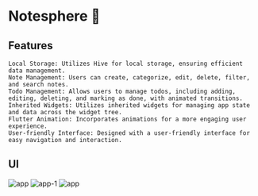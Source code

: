 # Notesphere :memo:

## Features
    Local Storage: Utilizes Hive for local storage, ensuring efficient data management.
    Note Management: Users can create, categorize, edit, delete, filter, and search notes.
    Todo Management: Allows users to manage todos, including adding, editing, deleting, and marking as done, with animated transitions.
    Inherited Widgets: Utilizes inherited widgets for managing app state and data across the widget tree.
    Flutter Animation: Incorporates animations for a more engaging user experience.
    User-friendly Interface: Designed with a user-friendly interface for easy navigation and interaction.

## UI
![app](https://github.com/user-attachments/assets/0cc68dd5-f789-43db-9a5f-95aef00e7832)
![app-1](https://github.com/user-attachments/assets/0cb418cc-7f78-43ac-9321-7f06c65cc292)
![app](https://github.com/user-attachments/assets/19976cc7-900d-4160-a48c-8d80abee59aa)
